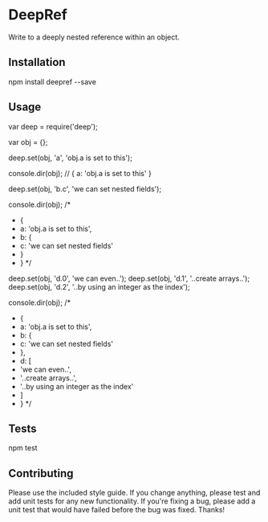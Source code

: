 DeepRef
=========

Write to a deeply nested reference within an object.

## Installation

  npm install deepref --save

## Usage

  var deep = require('deep');

  var obj = {};

  deep.set(obj, 'a', 'obj.a is set to this');

  console.dir(obj);
  // { a: 'obj.a is set to this' }

  deep.set(obj, 'b.c', 'we can set nested fields');

  console.dir(obj);
  /*
  * {
  *  a: 'obj.a is set to this',
  *  b: {
  *    c: 'we can set nested fields'
  *  }
  *	}
  */

  deep.set(obj, 'd.0', 'we can even..');
  deep.set(obj, 'd.1', '..create arrays..');
  deep.set(obj, 'd.2', '..by using an integer as the index');

  console.dir(obj);
  /*
  * {
  *  a: 'obj.a is set to this',
  *  b: {
  *    c: 'we can set nested fields'
  *  },
  *  d: [
  *    'we can even..',
  *    '..create arrays..',
  *    '..by using an integer as the index'
  *  ]
  *	}
  */

## Tests

  npm test

## Contributing

Please use the included style guide.  If you change anything, please test
and add unit tests for any new functionality.  If you're fixing a bug, please
add a unit test that would have failed before the bug was fixed.  Thanks!